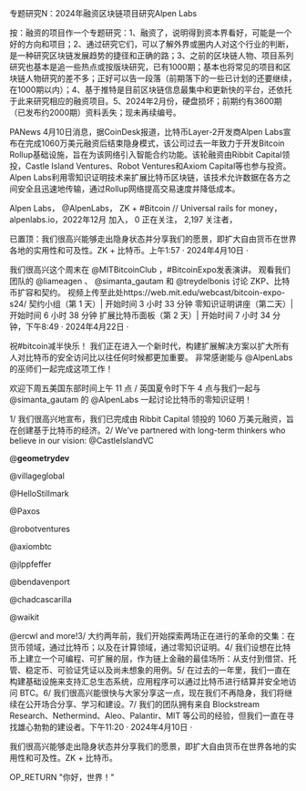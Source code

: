 专题研究N：2024年融资区块链项目研究Alpen Labs


按：融资的项目作一个专题研究：1、融资了，说明得到资本界看好，可能是一个好的方向和项目；2、通过研究它们，可以了解外界或圈内人对这个行业的判断，是一种研究区块链发展趋势的捷径和正确的路；3、之前的区块链人物、项目系列研究也基本是追一些热点或按版块研究，已有1000期；基本也将常见的项目和区块链人物研究的差不多；正好可以告一段落（前期落下的一些已计划的还要继续，在1000期以内）；4、基于推特是目前区块链信息最集中和更新快的平台，还依托于此来研究相应的融资项目。5、2024年2月份，硬盘损坏；前期约有3600期（已发布约2000期）资料丢失；现未再续编号。

PANews 4月10日消息，据CoinDesk报道，比特币Layer-2开发商Alpen Labs宣布在完成1060万美元融资后结束隐身模式，该公司过去一年致力于开发Bitcoin Rollup基础设施，旨在为该网络引入智能合约功能。该轮融资由Ribbit Capital领投，Castle Island Ventures、Robot Ventures和Axiom Capital等也参与投资。Alpen Labs利用零知识证明技术来扩展比特币区块链，该技术允许数据在各方之间安全且迅速地传输，通过Rollup网络提高交易速度并降低成本。

Alpen Labs，
@AlpenLabs，
ZK + #Bitcoin // Universal rails for money，
alpenlabs.io，2022年12月 加入，
0 正在关注，
2,197 关注者，

已置顶：我们很高兴能够走出隐身状态并分享我们的愿景，即扩大自由货币在世界各地的实用性和可及性。ZK + 比特币。上午1:57 · 2024年4月10日
·

我们很高兴这个周末在
@MITBitcoinClub
 ，#BitcoinExpo发表演讲。
观看我们团队的
@liameagen
 、 
@simanta_gautam
和
@treydelbonis
讨论 ZKP、比特币扩容和契约。
视频上传至此处https://web.mit.edu/webcast/bitcoin-expo-s24/
契约小组（第 1 天）| 开始时间 3 小时 33 分钟
零知识证明讲座（第二天）| 开始时间 6 小时 38 分钟
扩展比特币面板（第 2 天）| 开始时间 7 小时 34 分钟，下午8:49 · 2024年4月22日
·

祝#bitcoin减半快乐！
我们正在进入一个新时代，构建扩展解决方案以扩大所有人对比特币的安全访问比以往任何时候都更加重要。
非常感谢能与
@AlpenLabs
的巫师们一起完成这项工作！

欢迎下周五美国东部时间上午 11 点 / 英国夏令时下午 4 点与我们一起与
@simanta_gautam
的
@AlpenLabs
一起讨论比特币的零知识证明！

1/ 我们很高兴地宣布，我们已完成由 Ribbit Capital 领投的 1060 万美元融资，旨在创建基于比特币的经济。2/ We’ve partnered with long-term thinkers who believe in our vision: 
@CastleIslandVC
 
@__geometrydev__
 
@villageglobal
 
@HelloStillmark
 
@Paxos
 
@robotventures
 
@axiombtc
 
@jlppfeffer
 
@bendavenport
 
@chadcascarilla
  
@waikit
 
@ercwl
 and more!3/ 大约两年前，我们开始探索两场正在进行的革命的交集：在货币领域，通过比特币；以及在计算领域，通过零知识证明。4/ 我们设想在比特币上建立一个可编程、可扩展的层，作为链上金融的最佳场所：从支付到借贷、托管、稳定币、可验证凭证以及尚未想象的用例。5/ 在过去的一年里，我们一直在构建基础设施来支持汇总生态系统，应用程序可以通过比特币进行结算并安全地访问 BTC。6/ 我们很高兴能很快与大家分享这一点，现在我们不再隐身，我们将继续在公开场合分享、学习和建设。7/ 我们的团队拥有来自 Blockstream Research、Nethermind、Aleo、Palantir、MIT 等公司的经验，但我们一直在寻找雄心勃勃的建设者。下午11:20 · 2024年4月10日
·

我们很高兴能够走出隐身状态并分享我们的愿景，即扩大自由货币在世界各地的实用性和可及性。ZK + 比特币。

OP_RETURN "你好，世界！"